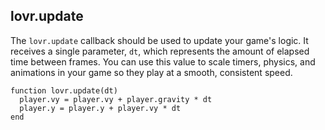 <!--
category: callback
-->

lovr.update
---

The `lovr.update` callback should be used to update your game's logic.  It receives a single
parameter, `dt`, which represents the amount of elapsed time between frames.  You can use this value
to scale timers, physics, and animations in your game so they play at a smooth, consistent speed.

    function lovr.update(dt)
      player.vy = player.vy + player.gravity * dt
      player.y = player.y + player.vy * dt
    end
